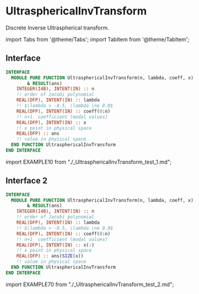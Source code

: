 # UltrasphericalInvTransform

Discrete Inverse Ultraspherical transform.

import Tabs from '@theme/Tabs';
import TabItem from '@theme/TabItem';

## Interface

<Tabs>
<TabItem value="interface" label="܀ Interface" default>

```fortran
INTERFACE
  MODULE PURE FUNCTION UltrasphericalInvTransform(n, lambda, coeff, x) &
        & RESULT(ans)
    INTEGER(I4B), INTENT(IN) :: n
    !! order of Jacobi polynomial
    REAL(DFP), INTENT(IN) :: lambda
    !! $\lambda > -0.5, \lambda \ne 0.0$
    REAL(DFP), INTENT(IN) :: coeff(0:n)
    !! n+1  coefficient (modal values)
    REAL(DFP), INTENT(IN) :: x
    !! x point in physical space
    REAL(DFP) :: ans
    !! value in physical space
  END FUNCTION UltrasphericalInvTransform
END INTERFACE
```

</TabItem>

<TabItem value="example" label="️܀ See example">

import EXAMPLE10 from "./_UltrasphericalInvTransform_test_1.md";

<EXAMPLE10 />

</TabItem>

<TabItem value="close" label="↢ ">

</TabItem>
</Tabs>

## Interface 2

<Tabs>
<TabItem value="interface" label="܀ Interface" default>

```fortran
INTERFACE
  MODULE PURE FUNCTION UltrasphericalInvTransform(n, lambda, coeff, x) &
        & RESULT(ans)
    INTEGER(I4B), INTENT(IN) :: n
    !! order of Jacobi polynomial
    REAL(DFP), INTENT(IN) :: lambda
    !! $\lambda > -0.5, \lambda \ne 0.0$
    REAL(DFP), INTENT(IN) :: coeff(0:n)
    !! n+1  coefficient (modal values)
    REAL(DFP), INTENT(IN) :: x(:)
    !! x point in physical space
    REAL(DFP) :: ans(SIZE(x))
    !! value in physical space
  END FUNCTION UltrasphericalInvTransform
END INTERFACE
```

</TabItem>

<TabItem value="example" label="️܀ See example">

import EXAMPLE70 from "./_UltrasphericalInvTransform_test_2.md";

<EXAMPLE70 />

</TabItem>

<TabItem value="close" label="↢ ">

</TabItem>
</Tabs>
